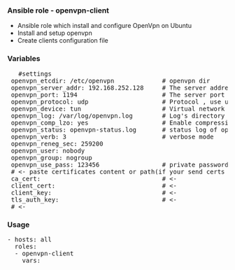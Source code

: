 ### Ansible role - openvpn-client
- Ansible role which install and configure OpenVpn on Ubuntu 
- Install and setup openvpn 
- Create clients configuration file
### Variables
<pre>
   #settings
 openvpn_etcdir: /etc/openvpn             # openvpn dir
 openvpn_server_addr: 192.168.252.128     # The server address
 openvpn_port: 1194                       # The server port
 openvpn_protocol: udp                    # Protocol , use udp or tcp
 openvpn_device: tun                      # Virtual network driver TUN or TAP
 openvpn_log: /var/log/openvpn.log        # Log's directory
 openvpn_comp_lzo: yes                    # Enable compression yes or no
 openvpn_status: openvpn-status.log       # status log of openvpn service
 openvpn_verb: 3                          # verbose mode
 openvpn_reneg_sec: 259200
 openvpn_user: nobody
 openvpn_group: nogroup
 openvpn_use_pass: 123456                 # private password
 # <- paste certificates content or path(if your send certs to client) : for example ~/etc/openvpn/ca.crt
 ca_cert:                                 # <-
 client_cert:                             # <-
 client_key:                              # <-
 tls_auth_key:                            # <-
 # <-
</pre>

### Usage 
<pre>
- hosts: all
  roles:
  - openvpn-client
    vars: 
    </pre>
